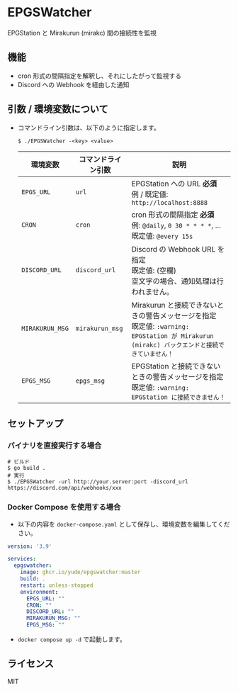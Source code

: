 # EPGSWatcher
EPGStation と Mirakurun (mirakc) 間の接続性を監視

## 機能
* cron 形式の間隔指定を解釈し、それにしたがって監視する
* Discord への Webhook を経由した通知

## 引数 / 環境変数について
* コマンドライン引数は、以下のように指定します。
    ```shell
    $ ./EPGSWatcher -<key> <value>    
    ```

    | 環境変数 | コマンドライン引数 | 説明 |
    | - | - | - |
    | `EPGS_URL` | `url` | EPGStation への URL **必須** <br>例 / 既定値: `http://localhost:8888` |
    | `CRON` | `cron` | cron 形式の間隔指定 **必須** <br>例: `@daily`, `0 30 * * * *`, ... <br> 既定値: `@every 15s`|
    | `DISCORD_URL` | `discord_url` | Discord の Webhook URL を指定 <br> 既定値: (空欄) <br> 空文字の場合、通知処理は行われません。 |
    | `MIRAKURUN_MSG` | `mirakurun_msg` | Mirakurun と接続できないときの警告メッセージを指定 <br> 既定値: `:warning: EPGStation が Mirakurun (mirakc) バックエンドと接続できていません！` |
    | `EPGS_MSG` | `epgs_msg` | EPGStation と接続できないときの警告メッセージを指定 <br> 既定値: `:warning: EPGStation に接続できません！` |

## セットアップ
### バイナリを直接実行する場合
```shell
# ビルド
$ go build .
# 実行
$ ./EPGSWatcher -url http://your.server:port -discord_url https://discord.com/api/webhooks/xxx
```

### Docker Compose を使用する場合
* 以下の内容を `docker-compose.yaml` として保存し、環境変数を編集してください。
```yaml
version: '3.9'

services:
  epgswatcher:
    image: ghcr.io/yude/epgswatcher:master
    build: .
    restart: unless-stopped
    environment:
      EPGS_URL: ""
      CRON: ""
      DISCORD_URL: ""
      MIRAKURUN_MSG: ""
      EPGS_MSG: ""
```
* `docker compose up -d` で起動します。

## ライセンス
MIT
